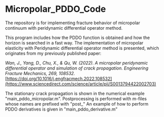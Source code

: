 # Micropolar_PDDO_Code
The repository is for implementing fracture behavior of micropolar continuum with peridynamic differential operator method.

This program includes how the  PDDO function is obtained and how the horizon is searched in a fast way. The implementation of micropolar elasticity with Peridynamic differential operator method is presented, which originates from my previously published paper:

_Wan, J., Yang, D., Chu, X., & Qu, W. (2022). A micropolar peridynamic differential operator and simulation of crack propagation. Engineering Fracture Mechanics, 269, 108532._
[https://doi.org/10.1016/j.engfracmech.2022.108532](https://www.sciencedirect.com/science/article/pii/S0013794422002703)

The stationary crack propagation is shown in the numerical example "main_pddo_micropolar.m".
Postprocessing is performed with m-files whose names are prefixed with "post_"
An example of how to perform PDDO derivatives is given in "main_pddo_derivative.m"




 
